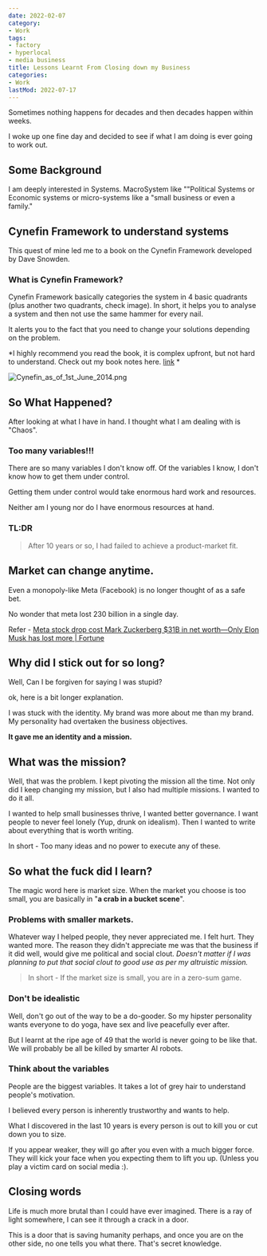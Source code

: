 ```yaml
---
date: 2022-02-07
category:
- Work
tags:
- factory
- hyperlocal
- media business
title: Lessons Learnt From Closing down my Business
categories:
- Work
lastMod: 2022-07-17
---
```

Sometimes nothing happens for decades and then decades happen within weeks.

I woke up one fine day and decided to see if what I am doing is ever going to work out.

## Some Background

I am deeply interested in Systems. MacroSystem like ""Political Systems or Economic systems or micro-systems like a "small business or even a family."

## Cynefin Framework to understand systems

This quest of mine led me to a book on the Cynefin Framework developed by Dave Snowden.

### What is Cynefin Framework?

Cynefin Framework basically categories the system in 4 basic quadrants (plus another two quadrants, check image). In short, it helps you to analyse a system and then not use the same hammer for every nail.

It alerts you to the fact that you need to change your solutions depending on the problem.

*I highly recommend you read the book, it is complex upfront, but not hard to understand. Check out my book notes here. [link](https://noisy-ton-866.notion.site/Cynefin-Weaving-Sense-Making-Into-the-Fabric-of-Our-World-144f1d31d51e4b8d8efc225d75d5c87d) *



![Cynefin_as_of_1st_June_2014.png](https://manojnayak.mataroa.blog/images/614b7341.png)

## So What Happened?

After looking at what I have in hand. I thought what I am dealing with is "Chaos".

### Too many variables!!!

There are so many variables I don't know off. Of the variables I know, I don't know how to get them under control.

Getting them under control would take enormous hard work and resources.

Neither am I young nor do I have enormous resources at hand.

### TL:DR

> After 10 years or so, I had failed to achieve a product-market fit.
## Market can change anytime.

Even a monopoly-like Meta (Facebook) is no longer thought of as a safe bet.

No wonder that meta lost 230 billion in a single day.

Refer - [Meta stock drop cost Mark Zuckerberg $31B in net worth—Only Elon Musk has lost more | Fortune](https://fortune.com/2022/02/04/meta-facebook-stock-drop-mark-zuckerberg-net-worth-elon-musk/)

## Why did I stick out for so long?

Well, Can I be forgiven for saying I was stupid?

ok, here is a bit longer explanation.

I was stuck with the identity. My brand was more about me than my brand. My personality had overtaken the business objectives.

**It gave me an identity and a mission.**

## What was the mission?

Well, that was the problem. I kept pivoting the mission all the time. Not only did I keep changing my mission, but I also had multiple missions. I wanted to do it all.

I wanted to help small businesses thrive, I wanted better governance. I want people to never feel lonely (Yup, drunk on idealism). Then I wanted to write about everything that is worth writing.

In short - Too many ideas and no power to execute any of these.

## So what the fuck did I learn?

The magic word here is market size. When the market you choose is too small, you are basically in "**a crab in a bucket scene**".

### Problems with smaller markets.

Whatever way I helped people, they never appreciated me. I felt hurt. They wanted more. The reason they didn't appreciate me was that the business if it did well, would give me political and social clout. *Doesn't matter if I was planning to put that social clout to good use as per my altruistic mission.*

> In short - If the market size is small, you are in a zero-sum game.
### Don't be idealistic

Well, don't go out of the way to be a do-gooder. So my hipster personality wants everyone to do yoga, have sex and live peacefully ever after.

But I learnt at the ripe age of 49 that the world is never going to be like that. We will probably be all be killed by smarter AI robots.

### Think about the variables

People are the biggest variables. It takes a lot of grey hair to understand people's motivation.

I believed every person is inherently trustworthy and wants to help.

What I discovered in the last 10 years is every person is out to kill you or cut down you to size.

If you appear weaker, they will go after you even with a much bigger force. They will kick your face when you expecting them to lift you up. (Unless you play a victim card on social media :).

## Closing words

Life is much more brutal than I could have ever imagined. There is a ray of light somewhere, I can see it through a crack in a door.

This is a door that is saving humanity perhaps, and once you are on the other side, no one tells you what there. That's secret knowledge.
